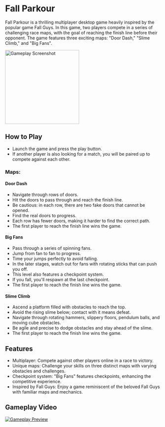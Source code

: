 # Fall Parkour
Fall Parkour is a thrilling multiplayer desktop game heavily inspired by the popular game Fall Guys. In this game, two players compete in a series of challenging race maps, with the goal of reaching the finish line before their opponent. The game features three exciting maps: "Door Dash," "Slime Climb," and "Big Fans".

<img src="media/sc.gif" alt="Gameplay Screenshot" height="240">

## How to Play

- Launch the game and press the play button.
- If another player is also looking for a match, you will be paired up to compete against each other.
### Maps:

#### Door Dash

- Navigate through rows of doors.
- Hit the doors to pass through and reach the finish line.
- Be cautious: in each row, there are two fake doors that cannot be opened.
- Find the real doors to progress.
- Each row has fewer doors, making it harder to find the correct path.
- The first player to reach the finish line wins the game.

#### Big Fans

- Pass through a series of spinning fans.
- Jump from fan to fan to progress.
- Time your jumps perfectly to avoid falling.
- In the later stages, watch out for fans with rotating sticks that can push you off.
- This level also features a checkpoint system.
- If you fall, you'll respawn at the last checkpoint.
- The first player to reach the finish line wins the game.

#### Slime Climb

- Ascend a platform filled with obstacles to reach the top.
- Avoid the rising slime below; contact with it means defeat.
- Navigate through rotating hammers, slippery floors, pendulum balls, and moving cube obstacles.
- Be agile and precise to dodge obstacles and stay ahead of the slime.
- The first player to reach the finish line wins the game.

## Features

- Multiplayer: Compete against other players online in a race to victory.
- Unique maps: Challenge your skills on three distinct maps with varying obstacles and challenges.
- Checkpoint system: "Big Fans" features checkpoints, enhancing the competitive experience.
- Inspired by Fall Guys: Enjoy a game reminiscent of the beloved Fall Guys with familiar maps and mechanics.

## Gameplay Video
[![Gameplay Preview](https://img.youtube.com/vi/jMtXLuWaQ-k/0.jpg)](https://www.youtube.com/watch?v=jMtXLuWaQ-k)